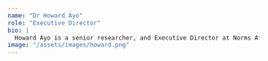```yaml
---
name: "Dr Howard Ayo"
role: "Executive Director"
bio: |
  Howard Ayo is a senior researcher, and Executive Director at Norms Africa Development (NORMS). Howard holds a PhD from Ulster University, Northern Ireland, where he developed a unique, research-led framework for business and human rights national action plans for Sub-Saharan Africa. He has extensive national and international experience, over 16 years, with the Office of the United Nations High Commissioner for Human Rights and International Rescue Committee, including in Kenya, Tanzania, Uganda, and United Kingdom. He has participated as an expert advisor to the Government of Uganda, United Nations Agencies, business enterprises, and civil society organisations on business and human rights, and the 2030 Agenda for Sustainable Development. Howard’s primary research interest lie in business and human rights, economic, social, and cultural rights, corporate social responsibility and governance, and sustainable development.
image: "/assets/images/howard.png"
---
```

